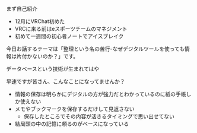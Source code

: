 まず自己紹介
- 12月にVRChat初めた
- VRCに来る前はeスポーツチームのマネジメント
- 初めて一週間の初心者ノートでアイスブレイク

今日お話するテーマは「整理という名の苦行-なぜデジタルツールを使っても情報は片付かないのか？」です。

データベースという技術が生まれてはや

早速ですが皆さん、こんなことになってませんか？
- 情報の保存は明らかにデジタルの方が強力だとわかっているのに紙の手帳しか使えない
- メモやブックマークを保存するだけして見返さない
	- 保存したところでその内容が活きるタイミングで思い出せてない
- 結局頭の中の記憶に頼るのがベースになっている
